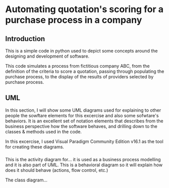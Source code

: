 # Automating quotation's scoring for a purchase process in a company

## Introduction

This is a simple code in python used to depict some concepts around the designing and development of software.

This code simulates a process from fictitious company ABC, from the definition of the criteria to score a quotation, passing through populating the purchase process, to the display of the results of providers selected by purchase process.

## UML

In this section, I will show some UML diagrams used for explaining to other people the sowftare elements for this excercise and also some sofwtare's behaviors. It is an excellent set of notation elements that describes from the business perspective how the software behaves, and drilling down to the classes & methods used in the code.

In this excercise, I used Visual Paradigm Community Edition v16.1 as the tool for creating these diagrams.

###

This is the activity diagram for… it is used as a business process modelling and it is also part of UML. This is a behavioral diagram so it will explain how does it should behave (actions, flow control, etc.)

The class diagram…
